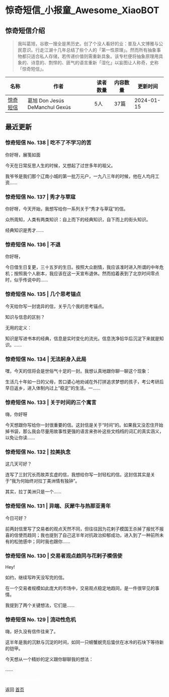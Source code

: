 # 惊奇短信_小报童_Awesome_XiaoBOT

## 惊奇短信介绍
> 我叫葛旭，谷歌一搜全是黑历史。创了个没人看好的业：普及人文博雅与公民意识。行走江湖十几年总结了些个人的「第一性原理」。然而所有抽象事物都只适合私人存储，若传递价值则需重新具象。该专栏便将抽象原理用具象的、诗意的、剽悍的、匪气的语言重新「湿化」以妄图让人称奇，史称「惊奇短信」。  
  


|名称|作者|读者数量|内容数量|更新时间|
|---|---|---|---|---|
|[惊奇短信](https://xiaobot.net/p/LonelyReader?refer=0b133df9-27dc-423b-8101-639049001c13)|葛旭 Don Jesús DeManchul Gexús|5人|37篇|2024-01-15|

## 最近更新
### 惊奇短信 No. 138 | 吃不了不学习的苦

你好呀，展笺如面

今天在日常反思人生的时候，又想起了过世多年的祖父。

我爷爷是我们那个辽南小城的第一批万元户，一九八三年的时候，他在人均月工资......

### 惊奇短信 No. 137 | 秀才与草寇

你好呀，今天开始，我想写给你一系列关于“秀才与草寇”的信。

众所周知，人类有两类知识：自上而下的经典知识，自下而上的街头知识。

经典知识是秀才......

### 惊奇短信 No. 136 | 不退

你好呀，

今日借生日复更，三十五岁的生日。按照大众剧情，我应该准时进入所谓的中年危机；按照我个人剧本，我应该在这一天宣布退休。然而掐着表到了北京时间零点时，似乎传说中的......

### 惊奇短信 No. 135 | 几个思考锚点

今天给你写一封诡异的信，关乎几个我的思考锚点。

知识与信息的区别？

无用的定义：

知识是写进书本的经典，信息是实时变化的流光。信息洗净铅华后沉淀下来就是知识。......

### 惊奇短信 No. 134 | 无法躬身入此局

嘿，今天的信将会是世俗气十足的一封。我想认真地跟你聊一聊这个现象：

生活几十年如一日的父母，苦口婆心地劝诫在外打拼追求梦想的孩子，考公考研后早日返乡，进入体制内过上“稳定”的生活。一......

### 惊奇短信 No. 133 | 关于时间的三个寓言

嗨，你好呀

今天想跟你写给你一封很重要的信。这封信是关于“时间”的。如果我又没忍住开始掉书袋，那么我会尽量用故事性更强的语言来弥补这些文绉绉的词汇的真实涵义，以免让你读......

### 惊奇短信 No. 132 | 拉美执念

这几天可好？

连写了三封冗长而故弄玄虚的信，我想给你写一封轻松的信。这封信其实是关于“我为何始终对拉丁美洲情有独钟”。

其实，拉丁美洲只是一个......

### 惊奇短信 No. 131 | 异端、灰犀牛与热那亚青年

今日可好？

前两封信里写了交易者的观点天然不同，但往往因为花剌子模国王杀掉了报忧不报喜的信使而趋同；我也提到了自己这半年对抗政治抑郁成功，进入到了一种前所未有的松弛感中；同时我也跟你......

### 惊奇短信 No. 130 | 交易者观点趋同与花剌子模信使

Hey!

如约，继续写昨天没写完的信。

在一个交易者规模如此庞大的市场中，交易观点稳定地趋同，是一件很罕见的事情。

我提到了两个关键想法，它们是......

### 惊奇短信 No. 129 | 流动性危机

嗨，好久没有信件往来了。

这半年是我的沉默与沉淀的时间，如同一只螃蟹蜕壳后蛰伏在冰冷的石块下等待新的铠甲。

今天想从一个精妙的定义跟你聊聊我的想法：

......


<a href="https://github.com/Reno9527/awesome-xiaobot" style="color: white; text-decoration: none;">awesome-xiaobot</a>

返回 [首页](../README.md)
